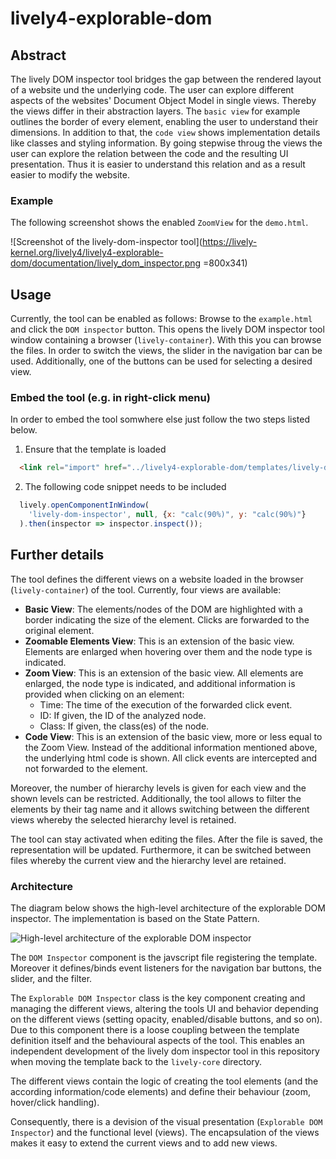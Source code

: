 # lively4-explorable-dom

## Abstract
The lively DOM inspector tool bridges the gap between the rendered layout of a website und the underlying code. The user can explore different aspects of the websites' Document Object Model in single views. Thereby the views differ in their abstraction layers. The `basic view` for example outlines the border of every element, enabling the user to understand their dimensions. In addition to that, the `code view` shows implementation details like classes and styling information.
By going stepwise throug the views the user can explore the relation between the code and the resulting UI presentation. Thus it is easier to understand this relation and as a result easier to modify the website.

### Example
The following screenshot shows the enabled `ZoomView` for the `demo.html`.

![Screenshot of the lively-dom-inspector tool](https://lively-kernel.org/lively4/lively4-explorable-dom/documentation/lively_dom_inspector.png =800x341)

## Usage
Currently, the tool can be enabled as follows:
Browse to the `example.html` and click the `DOM inspector` button. This opens the lively DOM inspector tool window containing a browser (`lively-container`). With this you can browse the files. In order to switch the views, the slider in the navigation bar can be used. Additionally, one of the buttons can be used for selecting a desired view.

### Embed the tool (e.g. in right-click menu)
In order to embed the tool somwhere else just follow the two steps listed below.

1. Ensure that the template is loaded

  ```html
    <link rel="import" href="../lively4-explorable-dom/templates/lively-dom-inspector.html">
  ```

2. The following code snippet needs to be included

  ```javascript
    lively.openComponentInWindow(
      'lively-dom-inspector', null, {x: "calc(90%)", y: "calc(90%)"}
    ).then(inspector => inspector.inspect());
  ```


## Further details
The tool defines the different views on a website loaded in the browser (`lively-container`) of the tool. Currently, four views are available:

* **Basic View**: The elements/nodes of the DOM are highlighted with a border indicating the size of the element. Clicks are forwarded to the original element.
* **Zoomable Elements View**: This is an extension of the basic view.  Elements are enlarged when hovering over them and the node type is indicated.
* **Zoom View**: This is an extension of the basic view. All elements are enlarged, the node type is indicated, and additional information is provided when clicking on an element:
  * Time: The time of the execution of the forwarded click event.
  * ID: If given, the ID of the analyzed node.
  * Class: If given, the class(es) of the node.
* **Code View**: This is an extension of the basic view, more or less equal to the Zoom View. Instead of the additional information mentioned above, the underlying html code is shown. All click events are intercepted and not forwarded to the element.

Moreover, the number of hierarchy levels is given for each view and the shown levels can be restricted. Additionally, the tool allows to filter the elements by their tag name and it allows switching between the different views whereby the selected hierarchy level is retained.

The tool can stay activated when editing the files. After the file is saved, the representation will be updated. Furthermore, it can be switched between files whereby the current view and the hierarchy level are retained.

### Architecture
The diagram below shows the high-level architecture of the explorable DOM inspector. The implementation is based on the State Pattern.

![High-level architecture of the explorable DOM inspector](https://lively-kernel.org/lively4/lively4-explorable-dom/documentation/high_level_architecture.png)

The `DOM Inspector` component is the javscript file registering the template. Moreover it defines/binds event listeners for the navigation bar buttons, the slider, and the filter.

The `Explorable DOM Inspector` class is the key component creating and managing the different views, altering the tools UI and behavior depending on the different views (setting opacity, enabled/disable buttons, and so on). Due to this component there is a loose coupling between the template definition itself and the behavioural aspects of the tool. This enables an independent development of the lively dom inspector tool in this repository when moving the template back to the `lively-core` directory.

The different views contain the logic of creating the tool elements (and the according information/code elements) and define their behaviour (zoom, hover/click handling).

Consequently, there is a devision of the visual presentation (`Explorable DOM Inspector`) and the functional level (views). The encapsulation of the views makes it easy to extend the current views and to add new views.
